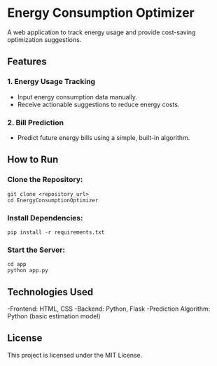 # **Energy Consumption Optimizer**

A web application to track energy usage and provide cost-saving optimization suggestions.

## **Features**

### **1. Energy Usage Tracking**  
- Input energy consumption data manually.  
- Receive actionable suggestions to reduce energy costs.  

### **2. Bill Prediction**  
- Predict future energy bills using a simple, built-in algorithm.

## How to Run
### Clone the Repository:
```
git clone <repository_url>
cd EnergyConsumptionOptimizer
```
### Install Dependencies:
```
pip install -r requirements.txt
```

### Start the Server:
```
cd app
python app.py
```
## Technologies Used
-Frontend: HTML, CSS
-Backend: Python, Flask
-Prediction Algorithm: Python (basic estimation model)

## License
This project is licensed under the MIT License.


